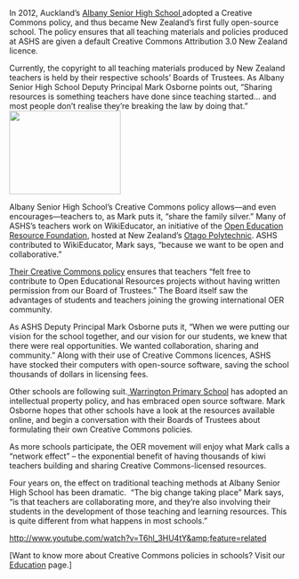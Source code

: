 <html><body><p>In 2012, Auckland’s <a href="http://www.ashs.school.nz/" target="_blank">Albany Senior High School </a>adopted a Creative Commons policy, and thus became New Zealand’s first fully open-source school. The policy ensures that all teaching materials and policies produced at ASHS are given a default Creative Commons Attribution 3.0 New Zealand licence.



Currently, the copyright to all teaching materials produced by New Zealand teachers is held by their respective schools’ Boards of Trustees. As Albany Senior High School Deputy Principal Mark Osborne points out, “Sharing resources is something teachers have done since teaching started... and most people don’t realise they’re breaking the law by doing that.”<a href="http://creativecommons.org.nz/2012/07/albany-senior-high-school/200px-ashs_logo/" rel="attachment wp-att-1511"><img class="size-full wp-image-1511 alignright" title="200px-ASHS_logo" src="http://creativecommons.org.nz/wp-content/uploads/2012/07/200px-ASHS_logo.png" alt="" width="200" height="150"></a>



Albany Senior High School’s Creative Commons policy allows—and even encourages—teachers to, as Mark puts it, “share the family silver.” Many of ASHS’s teachers work on WikiEducator, an initiative of the <a href="http://wikieducator.org/OERF:Home" target="_blank">Open Education Resource Foundation</a>, hosted at New Zealand’s <a href="http://www.otagopolytechnic.ac.nz/" target="_blank">Otago Polytechnic</a>. ASHS contributed to WikiEducator, Mark says, “because we want to be open and collaborative.”



<a href="http://wikieducator.org/Albany_Senior_High_School/Intellectual_property_policy" target="_blank">Their Creative Commons policy</a> ensures that teachers “felt free to contribute to Open Educational Resources projects without having written permission from our Board of Trustees.” The Board itself saw the advantages of students and teachers joining the growing international OER community.



As ASHS Deputy Principal Mark Osborne puts it, “When we were putting our vision for the school together, and our vision for our students, we knew that there were real opportunities. We wanted collaboration, sharing and community.” Along with their use of Creative Commons licences, ASHS have stocked their computers with open-source software, saving the school thousands of dollars in licensing fees.



Other schools are following suit.<a href="http://wikieducator.org/Warrington_School" target="_blank"> Warrington Primary School</a> has adopted an intellectual property policy, and has embraced open source software. Mark Osborne hopes that other schools have a look at the resources available online, and begin a conversation with their Boards of Trustees about formulating their own Creative Commons policies.



As more schools participate, the OER movement will enjoy what Mark calls a “network effect” – the exponential benefit of having thousands of kiwi teachers building and sharing Creative Commons-licensed resources.



Four years on, the effect on traditional teaching methods at Albany Senior High School has been dramatic.  “The big change taking place” Mark says, “is that teachers are collaborating more, and they’re also involving their students in the development of those teaching and learning resources. This is quite different from what happens in most schools.”



http://www.youtube.com/watch?v=T6hl_3HU4tY&amp;feature=related



[Want to know more about Creative Commons policies in schools? Visit our <a href="http://creativecommons.org.nz/education/">Education</a> page.]</p></body></html>